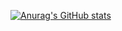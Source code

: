 [![Anurag's GitHub stats](https://github-readme-stats.vercel.app/api?username=suri-dev-data)](https://github.com/anuraghazra/github-readme-stats)

